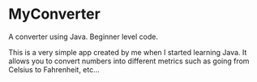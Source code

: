 # MyConverter
A converter using Java. Beginner level code.

This is a very simple app created by me when I started learning Java. 
It allows you to convert numbers into different metrics such as going from Celsius to Fahrenheit, etc...
